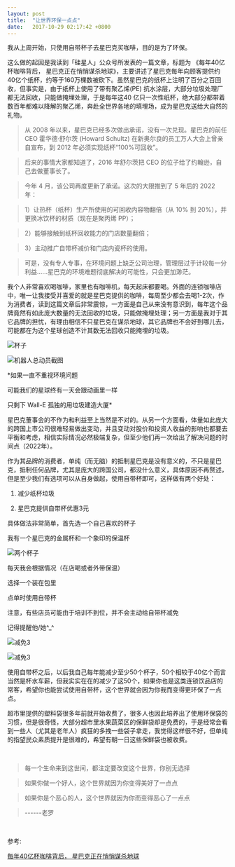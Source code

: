 ```yaml
---
layout: post
title:  "让世界环保一点点"
date:   2017-10-29 02:17:42 +0800
---
```

我从上周开始，只使用自带杯子去星巴克买咖啡，目的是为了环保。



这么做的起因是我读到「硅星人」公众号所发表的一篇文章，标题为 《每年40亿杯咖啡背后， 星巴克正在悄悄谋杀地球》，主要讲述了星巴克每年向顾客提供约40亿个纸杯，约等于160万棵数被砍下。虽然星巴克的纸杯上注明了百分之百回收，但事实是，由于纸杯上使用了带有聚乙烯(PE) 抗水涂层，大部分垃圾处理厂都无法回收，只能做掩埋处理，于是每年这40 亿只一次性纸杯，绝大部分都带着数百年都难以降解的聚乙烯，奔赴全世界各地的填埋场，成为星巴克送给大自然的礼物。



> 从 2008 年以来，星巴克已经多次做出承诺，没有一次兑现。星巴克的前任 CEO 霍华德·舒尔茨 (Howard Schultz) 在新奥尔良的员工万人大会上曾亲自宣布，到 2012 年必须实现纸杯“100%可回收”。

>

> 后来的事情大家都知道了，2016 年舒尔茨把 CEO 的位子给了约翰逊，自己去做董事长了。

> 今年 4 月，该公司再度更新了承诺。这次的大限推到了 5 年后的 2022 年：

>

> 1）让热杯（纸杯）生产所使用的可回收内容物翻倍（从 10% 到 20%），并更换冰饮杯的材质（现在是聚丙烯 PP）；

>

> 2）能够接触到纸杯回收能力的门店数量翻倍；

>

> 3）主动推广自带杯减价和门店内瓷杯的使用。

>

> 可是，没有专人专事，在环境问题上缺乏公司治理，管理层过于计较每一分利益……星巴克的环境难题彻底解决的可能性，只会更加渺茫。





我个人非常喜欢喝咖啡，家里也有咖啡机，每天起床都要喝。外面的连锁咖啡店中，唯一让我接受并喜爱的就是星巴克提供的咖啡，每周至少都会去喝1-2次，作为消费者，读到这篇文章后非常震惊，一方面是自己从来没有意识到，每年这个品牌竟然有如此庞大数量的无法回收的垃圾，只能做掩埋处理；另一方面是我对于其它品牌的担忧，有理由相信不只星巴克在谋杀地球，其它品牌也不会好到哪儿去，可能都在为这个星球创造不计其数无法回收只能掩埋的垃圾。



![杯子](https://dn-huntersnk.qbox.me/2017/10/29/0.jpg)

![机器人总动员截图](https://dn-huntersnk.qbox.me/2017/10/29/1.jpg)

*如果一直不重视环境问题

可能我们的星球终有一天会跟动画里一样

只剩下 Wall-E 孤独的用垃圾建造大厦*



星巴克董事会的不作为和利益至上当然是不对的。从另一个方面看，体量如此庞大的跨国上市公司很难轻易做出变动，并且变动对股价和投资人收益的影响也都要去平衡和考虑，相信实际情况必然极端复杂，但至少他们再一次给出了解决问题的时间点（2022年）。

作为其品牌的消费者，单纯（而无脑）的抵制星巴克是没有意义的，不只是星巴克，抵制任何品牌，尤其是庞大的跨国公司，都没什么意义，具体原因不再赘述，但是至少我们有选项可以从自身做起，使用自带杯即可，这样做有两个好处：



1. 减少纸杯垃圾

2. 星巴克提供自带杯优惠3元



具体做法非常简单，首先选一个自己喜欢的杯子

我有一个星巴克的金属杯和一个象印的保温杯

![两个杯子](https://dn-huntersnk.qbox.me/2017/10/29/2.jpg)

每天我会根据情况（在店喝或者外带保温）

选择一个装在包里



点单时使用自带杯

注意，有些店员可能由于培训不到位，并不会主动给自带杯减免

记得提醒他/她^_^

![减免3](https://dn-huntersnk.qbox.me/2017/10/29/3.jpg)

![减免3](https://dn-huntersnk.qbox.me/2017/10/29/4.jpg)



使用自带杯之后，以后我自己每年能减少至少50个杯子，50个相较于40亿个而言当然是杯水车薪，但我实实在在的减少了这50个，如果你也是这类连锁饮品店的常客，希望你也能尝试使用自带杯，这个世界就会因为你我而变得更环保了一点点。



超市里提供的塑料袋很多年前就开始收费了，很多人也因此培养出了使用环保袋的习惯，但是很奇怪，大部分超市里水果蔬菜区的保鲜袋却是免费的，于是经常会看到一些人（尤其是老年人）疯狂的多拽一些袋子拿走，我觉得这样很不好，但单纯的指望民众素质提升是很难的，希望有朝一日这些保鲜袋也被收费。

<br>

> 每一个生命来到这世间，都注定要改变这个世界，你别无选择

> 如果你做一个好人，这个世界就因为你变得美好了一点点

> 如果你是个恶心的人，这个世界就因为你而变得恶心了一点点

>             

> ------老罗



<br>

参考:



[每年40亿杯咖啡背后， 星巴克正在悄悄谋杀地球](https://mp.weixin.qq.com/s?__biz=MzI3ODg4ODEwMA==&mid=2247484051&idx=1&sn=97a6cfc4a171d8524a7c721680f75089&chksm=eb516958dc26e04e40dc52ac5d2f12cd15198db2c7e0a5531fea82b9ac740a2b03280280a488&mpshare=1&scene=1&srcid=1023AYmHsZ39ci2F85UnTVgI#rd)



<br><br><br>



